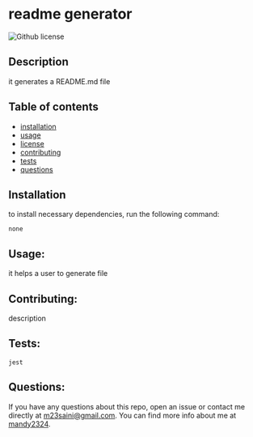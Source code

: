 
# readme generator
![Github license](https://img.shields.io/badge/license-MIT-red.svg) 

## Description 
it generates a README.md file

## Table of contents 

* [installation](#installation)
* [usage](#usage)
* [license](#license)
* [contributing](#contributing)
* [tests](#tests)
* [questions](#questions)

## Installation

to install necessary dependencies, run the following command:

```
none
```

## Usage:
it helps a user to generate file

## Contributing:
description

## Tests:
```
jest
```

## Questions: 

If you have any questions about this repo, open an issue or contact me directly at m23saini@gmail.com.
You can find more info about me at [mandy2324](https://github.com/mandy2324).
